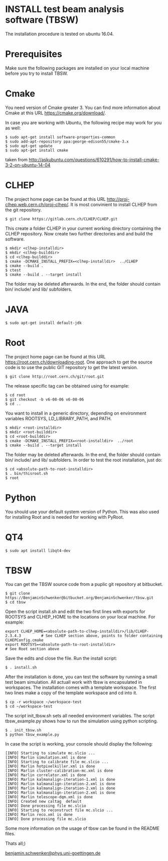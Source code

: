 
# INSTALL test beam analysis software (TBSW) 

The installation procedure is tested on ubuntu 16.04. 


# Prerequisites 

Make sure the following packages are installed on your local machine before you try to install TBSW. 

# Cmake 

You need version of Cmake greater 3. You can find more information about Cmake at this URL https://cmake.org/download/. 

In case you are working with Ubuntu, the following recipe may work for you as well: 

```
$ sudo apt-get install software-properties-common
$ sudo add-apt-repository ppa:george-edison55/cmake-3.x
$ sudo apt-get update
$ sudo apt-get install cmake
```

taken from http://askubuntu.com/questions/610291/how-to-install-cmake-3-2-on-ubuntu-14-04

# CLHEP 

The project home page can be found at this URL http://proj-clhep.web.cern.ch/proj-clhep/. It is most convinient to install CLHEP from the git 
repository. 

```
$ git clone https://gitlab.cern.ch/CLHEP/CLHEP.git
```

This create a folder CLHEP in your current working directory containing the CLHEP repository. Now create two further directories <installdir> and <builddir>
and build the software.  


```
$ mkdir <clhep-installdir> 
$ mkdir <clhep-builddir> 
$ cd <clhep-builddir> 
$ cmake -DCMAKE_INSTALL_PREFIX=<clhep-installdir>  ../CLHEP
$ cmake --build . 
$ ctest
$ cmake --build . --target install
```

The folder <clhep-builddir> may be deleted afterwards. In the end, the folder <clhep-installdir> should contain bin/ include/ and lib/ subfolders. 


# JAVA 

```
$ sudo apt-get install default-jdk
```

# Root 

The project home page can be found at this URL https://root.cern.ch/downloading-root. One approach to get the source code is to use the public GIT
repository to get the latest version.

```
$ git clone http://root.cern.ch/git/root.git
```

The release specific tag can be obtained using for example:

```
$ cd root
$ git checkout -b v6-08-06 v6-08-06  
$ cd ..
```

You want to install in a generic directory, depending on environment variables ROOTSYS, LD_LIBRARY_PATH, and PATH.

```
$ mkdir <root-installdir>
$ mkdir <root-builddir>
$ cd <root-builddir>
$ cmake -DCMAKE_INSTALL_PREFIX=<root-installdir>  ../root
$ cmake --build . --target install
```

The folder <root-builddir> may be deleted afterwards. In the end, the folder <root-installdir> should contain bin/ include/ and lib/ subfolders.
In order to test the root installation, just do:

 
```  
$ cd <absolute-path-to-root-installdir>
$ . bin/thisroot.sh
$ root 
```

# Python 

You should use your default system version of Python. This was also used for installing Root and is needed for working with PyRoot.

# QT4 

```
$ sudo apt install libqt4-dev    
```

# TBSW   
 
You can get the TBSW source code from a puplic git repository at bitbucket.

```
$ git clone https://BenjaminSchwenker@bitbucket.org/BenjaminSchwenker/tbsw.git
$ cd tbsw
```

Open the script install.sh and edit the two first lines with exports for ROOTSYS and CLHEP_HOME to the locations on your local machine. 
For example: 

```
export CLHEP_HOME=<absolute-path-to-clhep-installdir>/lib/CLHEP-2.3.4.3         # See CLHEP section above, points to folder containing CLHEPConfig.cmake
export ROOTSYS=<absolute-path-to-root-installdir>                               # See Root section above
```

Save the edits and close the file. Run the install script: 

```
$ . install.sh
```

After the installation is done, you can test the software by running a small test beam simulation. All actuall work with tbsw is encapsulated in workspaces. The installation comes with a template workspace. The first two lines make a copy of the template workspace and cd into it. 

```
$ cp -r workspace ~/workspace-test
$ cd ~/workspace-test 
```

The script init_tbsw.sh sets all needed environment variables. The script tbsw_example.py shows how to run the simulation using python scripting. 

```
$ . init_tbsw.sh 
$ python tbsw_example.py
```

In case the script is working, your console should display the following: 

```
[INFO] Starting to simulate mc.slcio ...
[INFO] Marlin simulation.xml is done
[INFO] Starting to calibrate file mc.slcio ...
[INFO] Marlin hotpixelkiller.xml is done
[INFO] Marlin cluster-calibration-mc.xml is done
[INFO] Marlin correlator.xml is done
[INFO] Marlin kalmanalign-iteration-1.xml is done
[INFO] Marlin kalmanalign-iteration-2.xml is done
[INFO] Marlin kalmanalign-iteration-2.xml is done
[INFO] Marlin kalmanalign-iteration-2.xml is done
[INFO] Marlin telescope-dqm.xml is done
[INFO] Created new caltag  default
[INFO] Done processing file mc.slcio
[INFO] Starting to reconstruct file mc.slcio ...
[INFO] Marlin reco.xml is done
[INFO] Done processing file mc.slcio
```

Some more information on the usage of tbsw can be found in the README files. 


Thats all;)	

benjamin.schwenker@phys.uni-goettingen.de


